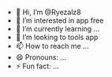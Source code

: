 - 👋 Hi, I’m @Ryezalz8
- 👀 I’m interested in app free 
- 🌱 I’m currently learning ...
- 💞️ I’m looking to tools app
- 📫 How to reach me ...
- 😄 Pronouns: ...
- ⚡ Fun fact: ...

<!---
Ryezalz8/Ryezalz8 is a ✨ special ✨ repository because its `README.md` (this file) appears on your GitHub profile.
You can click the Preview link to take a look at your changes.
--->
